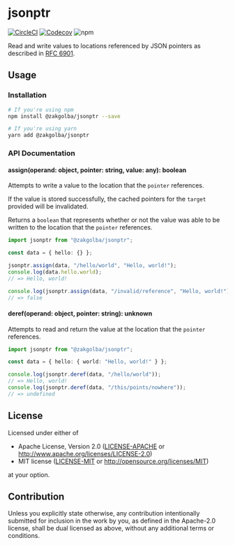 # jsonptr

[![CircleCI](https://img.shields.io/circleci/project/github/zacharygolba/jsonptr/master.svg?style=flat-square)](https://circleci.com/gh/zacharygolba/jsonptr/tree/master) [![Codecov](https://img.shields.io/codecov/c/github/zacharygolba/jsonptr/master.svg?style=flat-square)](https://codecov.io/gh/zacharygolba/jsonptr/branch/master) ![npm](https://img.shields.io/npm/v/@zakgolba/jsonptr.svg?style=flat-square)

Read and write values to locations referenced by JSON pointers as described in [RFC 6901](https://tools.ietf.org/html/rfc6901).

## Usage

### Installation

```sh
# If you're using npm
npm install @zakgolba/jsonptr --save

# If you're using yarn
yarn add @zakgolba/jsonptr
```

### API Documentation

#### assign(operand: object, pointer: string, value: any): boolean

Attempts to write a value to the location that the `pointer` references.

If the value is stored successfully, the cached pointers for the `target` provided will be invalidated.

Returns a `boolean` that represents whether or not the value was able to be written to the location that the `pointer` references.

```typescript
import jsonptr from "@zakgolba/jsonptr";

const data = { hello: {} };

jsonptr.assign(data, "/hello/world", "Hello, world!");
console.log(data.hello.world);
// => Hello, world!

console.log(jsonptr.assign(data, "/invalid/reference", "Hello, world!"));
// => false
```

#### deref(operand: object, pointer: string): unknown

Attempts to read and return the value at the location that the `pointer` references.

```typescript
import jsonptr from "@zakgolba/jsonptr";

const data = { hello: { world: "Hello, world!" } };

console.log(jsonptr.deref(data, "/hello/world"));
// => Hello, world!
console.log(jsonptr.deref(data, "/this/points/nowhere"));
// => undefined
```

## License

Licensed under either of

- Apache License, Version 2.0
  ([LICENSE-APACHE](LICENSE-APACHE) or http://www.apache.org/licenses/LICENSE-2.0)
- MIT license
  ([LICENSE-MIT](LICENSE-MIT) or http://opensource.org/licenses/MIT)

at your option.

## Contribution

Unless you explicitly state otherwise, any contribution intentionally submitted for inclusion in the work by you, as defined in the Apache-2.0 license, shall be dual licensed as above, without any additional terms or conditions.
